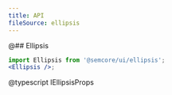 ```yaml
---
title: API
fileSource: ellipsis
---
```


@## Ellipsis

```jsx
import Ellipsis from '@semcore/ui/ellipsis';
<Ellipsis />;
```

@typescript IEllipsisProps

